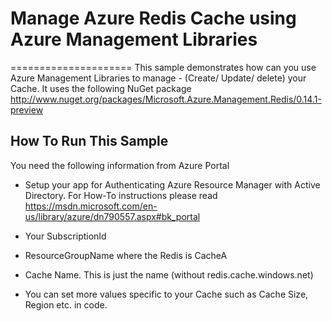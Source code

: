 Manage Azure Redis Cache using Azure Management Libraries
====================================

=====================
This sample demonstrates how can you use Azure Management Libraries to manage - (Create/ Update/ delete) your Cache.
It uses the following NuGet package http://www.nuget.org/packages/Microsoft.Azure.Management.Redis/0.14.1-preview

## How To Run This Sample


You need the following information from Azure Portal

- Setup your app for Authenticating Azure Resource Manager with Active Directory. For How-To instructions please read https://msdn.microsoft.com/en-us/library/azure/dn790557.aspx#bk_portal

- Your SubscriptionId

- ResourceGroupName where the Redis is CacheA
- Cache Name. This is just the name (without redis.cache.windows.net)


- You can set more values specific to your Cache such as Cache Size, Region etc. in code.